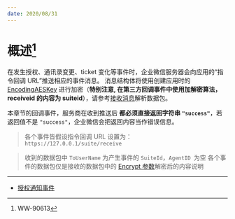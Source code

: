 ```yaml
---
date: 2020/08/31
---
```


# 概述[^1]

[^1]: WW-90613

在发生授权、通讯录变更、ticket 变化等事件时，企业微信服务器会向应用的“指令回调 URL”推送相应的事件消息。
消息结构体将使用创建应用时的 [EncodingAESKey](../../../../provider-create-app.md#配置开发信息) 进行加密（**特别注意, 在第三方回调事件中使用加解密算法，receiveid 的内容为 suiteid**），请参考[接收消息][使用接收消息]解析数据包。

本章节的回调事件，服务商在收到推送后 **都必须直接返回字符串 `"success"`**，若返回值不是 `"success"`，企业微信会把返回内容当作错误信息。

> 各个事件皆假设指令回调 URL 设置为：`https://127.0.0.1/suite/receive`

> 收到的数据包中 `ToUserName` 为产生事件的 `SuiteId`，`AgentID `为空
> 各个事件的数据包仅是接收的数据包中的 [Encrypt 参数][使用接收消息]解密后的内容说明

[使用接收消息]: ../../message-push/receive-messages-and-events/#使用接收消息

---

- [授权通知事件](./authorized-notification-event.md)
